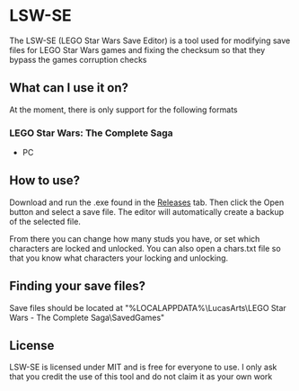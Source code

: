 # LSW-SE

The LSW-SE (LEGO Star Wars Save Editor) is a tool used for modifying save files for LEGO Star Wars games and fixing the checksum so that they bypass the games corruption checks

## What can I use it on?

At the moment, there is only support for the following formats

### LEGO Star Wars: The Complete Saga
- PC

## How to use?

Download and run the .exe found in the [Releases](https://github.com/QueenPolly/LSW-SE/releases) tab. Then click the Open button and select a save file. The editor will automatically create a backup of the selected file.

From there you can change how many studs you have, or set which characters are locked and unlocked. You can also open a chars.txt file so that you know what characters your locking and unlocking.

## Finding your save files?

Save files should be located at "%LOCALAPPDATA%\LucasArts\LEGO Star Wars - The Complete Saga\SavedGames"

## License

LSW-SE is licensed under MIT and is free for everyone to use. I only ask that you credit the use of this tool and do not claim it as your own work
